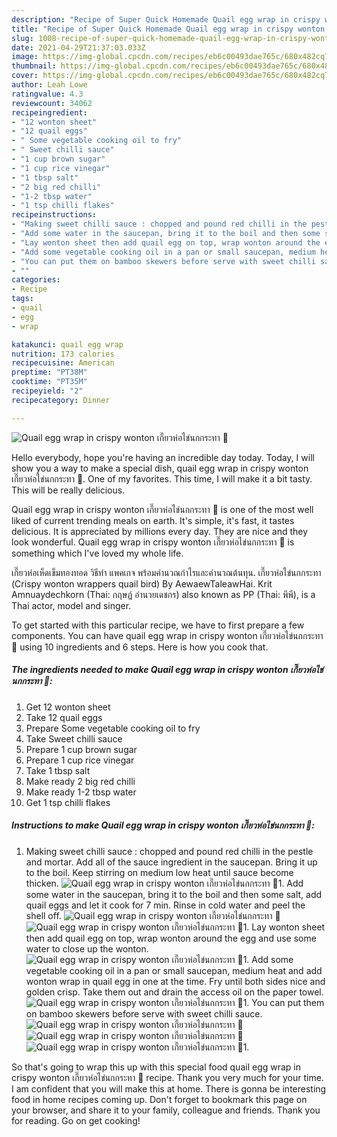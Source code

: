 ```yaml
---
description: "Recipe of Super Quick Homemade Quail egg wrap in crispy wonton เกี๊ยวห่อไข่นกกระทา 🥚"
title: "Recipe of Super Quick Homemade Quail egg wrap in crispy wonton เกี๊ยวห่อไข่นกกระทา 🥚"
slug: 1008-recipe-of-super-quick-homemade-quail-egg-wrap-in-crispy-wonton
date: 2021-04-29T21:37:03.033Z
image: https://img-global.cpcdn.com/recipes/eb6c00493dae765c/680x482cq70/quail-egg-wrap-in-crispy-wonton-เกยวหอไขนกกระทา-recipe-main-photo.jpg
thumbnail: https://img-global.cpcdn.com/recipes/eb6c00493dae765c/680x482cq70/quail-egg-wrap-in-crispy-wonton-เกยวหอไขนกกระทา-recipe-main-photo.jpg
cover: https://img-global.cpcdn.com/recipes/eb6c00493dae765c/680x482cq70/quail-egg-wrap-in-crispy-wonton-เกยวหอไขนกกระทา-recipe-main-photo.jpg
author: Leah Lowe
ratingvalue: 4.3
reviewcount: 34062
recipeingredient:
- "12 wonton sheet"
- "12 quail eggs"
- " Some vegetable cooking oil to fry"
- " Sweet chilli sauce"
- "1 cup brown sugar"
- "1 cup rice vinegar"
- "1 tbsp salt"
- "2 big red chilli"
- "1-2 tbsp water"
- "1 tsp chilli flakes"
recipeinstructions:
- "Making sweet chilli sauce : chopped and pound red chilli in the pestle and mortar. Add all of the sauce ingredient in the saucepan. Bring it up to the boil. Keep stirring on medium low heat until sauce become thicken."
- "Add some water in the saucepan, bring it to the boil and then some salt, add quail eggs and let it cook for 7 min. Rinse in cold water and peel the shell off."
- "Lay wonton sheet then add quail egg on top, wrap wonton around the egg and use some water to close up the wonton."
- "Add some vegetable cooking oil in a pan or small saucepan, medium heat and add wonton wrap in quail egg in one at the time. Fry until both sides nice and golden crisp. Take them out and drain the access oil on the paper towel."
- "You can put them on bamboo skewers before serve with sweet chilli sauce."
- ""
categories:
- Recipe
tags:
- quail
- egg
- wrap

katakunci: quail egg wrap 
nutrition: 173 calories
recipecuisine: American
preptime: "PT38M"
cooktime: "PT35M"
recipeyield: "2"
recipecategory: Dinner

---
```



![Quail egg wrap in crispy wonton เกี๊ยวห่อไข่นกกระทา 🥚](https://img-global.cpcdn.com/recipes/eb6c00493dae765c/680x482cq70/quail-egg-wrap-in-crispy-wonton-เกยวหอไขนกกระทา-recipe-main-photo.jpg)

Hello everybody, hope you're having an incredible day today. Today, I will show you a way to make a special dish, quail egg wrap in crispy wonton เกี๊ยวห่อไข่นกกระทา 🥚. One of my favorites. This time, I will make it a bit tasty. This will be really delicious.

Quail egg wrap in crispy wonton เกี๊ยวห่อไข่นกกระทา 🥚 is one of the most well liked of current trending meals on earth. It's simple, it's fast, it tastes delicious. It is appreciated by millions every day. They are nice and they look wonderful. Quail egg wrap in crispy wonton เกี๊ยวห่อไข่นกกระทา 🥚 is something which I've loved my whole life.

เกี๊ยวห่อเห็ดเข็มทองทอด วิธีทำ แพคเกจ พร้อมคำนวณกำไรและคำนวณต้นทุน. เกี๊ยวห่อไข่นกกระทา (Crispy wonton wrappers quail bird) By AewaewTaleawHai. Krit Amnuaydechkorn (Thai: กฤษฏ์ อำนวยเดชกร) also known as PP (Thai: พีพี), is a Thai actor, model and singer.


To get started with this particular recipe, we have to first prepare a few components. You can have quail egg wrap in crispy wonton เกี๊ยวห่อไข่นกกระทา 🥚 using 10 ingredients and 6 steps. Here is how you cook that.

<!--inarticleads1-->

##### The ingredients needed to make Quail egg wrap in crispy wonton เกี๊ยวห่อไข่นกกระทา 🥚:

1. Get 12 wonton sheet
1. Take 12 quail eggs
1. Prepare  Some vegetable cooking oil to fry
1. Take  Sweet chilli sauce
1. Prepare 1 cup brown sugar
1. Prepare 1 cup rice vinegar
1. Take 1 tbsp salt
1. Make ready 2 big red chilli
1. Make ready 1-2 tbsp water
1. Get 1 tsp chilli flakes




<!--inarticleads2-->

##### Instructions to make Quail egg wrap in crispy wonton เกี๊ยวห่อไข่นกกระทา 🥚:

1. Making sweet chilli sauce : chopped and pound red chilli in the pestle and mortar. Add all of the sauce ingredient in the saucepan. Bring it up to the boil. Keep stirring on medium low heat until sauce become thicken.
<img src="//assets-global.cpcdn.com/assets/icons/button_play-2c75c40dde080a61004c1f40b05d8f140eaff45d7e9e6481dc71c63d2e7c4909.png" alt="Quail egg wrap in crispy wonton เกี๊ยวห่อไข่นกกระทา 🥚">1. Add some water in the saucepan, bring it to the boil and then some salt, add quail eggs and let it cook for 7 min. Rinse in cold water and peel the shell off.
<img src="//assets-global.cpcdn.com/assets/icons/button_play-2c75c40dde080a61004c1f40b05d8f140eaff45d7e9e6481dc71c63d2e7c4909.png" alt="Quail egg wrap in crispy wonton เกี๊ยวห่อไข่นกกระทา 🥚"><img src="//assets-global.cpcdn.com/assets/icons/button_play-2c75c40dde080a61004c1f40b05d8f140eaff45d7e9e6481dc71c63d2e7c4909.png" alt="Quail egg wrap in crispy wonton เกี๊ยวห่อไข่นกกระทา 🥚">1. Lay wonton sheet then add quail egg on top, wrap wonton around the egg and use some water to close up the wonton.
<img src="//assets-global.cpcdn.com/assets/icons/button_play-2c75c40dde080a61004c1f40b05d8f140eaff45d7e9e6481dc71c63d2e7c4909.png" alt="Quail egg wrap in crispy wonton เกี๊ยวห่อไข่นกกระทา 🥚">1. Add some vegetable cooking oil in a pan or small saucepan, medium heat and add wonton wrap in quail egg in one at the time. Fry until both sides nice and golden crisp. Take them out and drain the access oil on the paper towel.
<img src="//assets-global.cpcdn.com/assets/icons/button_play-2c75c40dde080a61004c1f40b05d8f140eaff45d7e9e6481dc71c63d2e7c4909.png" alt="Quail egg wrap in crispy wonton เกี๊ยวห่อไข่นกกระทา 🥚">1. You can put them on bamboo skewers before serve with sweet chilli sauce.
<img src="//assets-global.cpcdn.com/assets/icons/button_play-2c75c40dde080a61004c1f40b05d8f140eaff45d7e9e6481dc71c63d2e7c4909.png" alt="Quail egg wrap in crispy wonton เกี๊ยวห่อไข่นกกระทา 🥚"><img src="//assets-global.cpcdn.com/assets/icons/button_play-2c75c40dde080a61004c1f40b05d8f140eaff45d7e9e6481dc71c63d2e7c4909.png" alt="Quail egg wrap in crispy wonton เกี๊ยวห่อไข่นกกระทา 🥚"><img src="//assets-global.cpcdn.com/assets/icons/button_play-2c75c40dde080a61004c1f40b05d8f140eaff45d7e9e6481dc71c63d2e7c4909.png" alt="Quail egg wrap in crispy wonton เกี๊ยวห่อไข่นกกระทา 🥚">1. 




So that's going to wrap this up with this special food quail egg wrap in crispy wonton เกี๊ยวห่อไข่นกกระทา 🥚 recipe. Thank you very much for your time. I am confident that you will make this at home. There is gonna be interesting food in home recipes coming up. Don't forget to bookmark this page on your browser, and share it to your family, colleague and friends. Thank you for reading. Go on get cooking!
